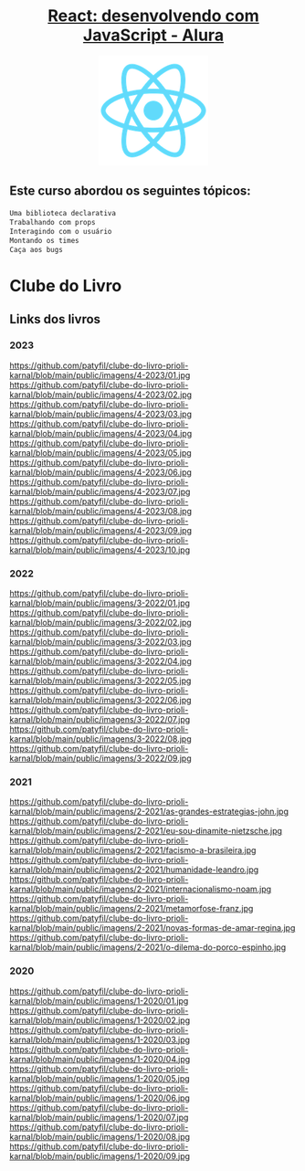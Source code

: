 <h1 align="center">
  <a href="https://cursos.alura.com.br/course/react-desenvolvendo-javascript" style="text-align: center;">React: desenvolvendo com JavaScript - Alura</a>
</h1>



<p align="center">
  <img src="https://github.com/patyfil/clube-do-livro-prioli-karnal/blob/main/public/logo192.png">
</p>


## Este curso abordou os seguintes tópicos:

    Uma biblioteca declarativa
    Trabalhando com props
    Interagindo com o usuário
    Montando os times
    Caça aos bugs

# Clube do Livro

## Links dos livros
### 2023

https://github.com/patyfil/clube-do-livro-prioli-karnal/blob/main/public/imagens/4-2023/01.jpg
https://github.com/patyfil/clube-do-livro-prioli-karnal/blob/main/public/imagens/4-2023/02.jpg
https://github.com/patyfil/clube-do-livro-prioli-karnal/blob/main/public/imagens/4-2023/03.jpg
https://github.com/patyfil/clube-do-livro-prioli-karnal/blob/main/public/imagens/4-2023/04.jpg
https://github.com/patyfil/clube-do-livro-prioli-karnal/blob/main/public/imagens/4-2023/05.jpg
https://github.com/patyfil/clube-do-livro-prioli-karnal/blob/main/public/imagens/4-2023/06.jpg
https://github.com/patyfil/clube-do-livro-prioli-karnal/blob/main/public/imagens/4-2023/07.jpg
https://github.com/patyfil/clube-do-livro-prioli-karnal/blob/main/public/imagens/4-2023/08.jpg
https://github.com/patyfil/clube-do-livro-prioli-karnal/blob/main/public/imagens/4-2023/09.jpg
https://github.com/patyfil/clube-do-livro-prioli-karnal/blob/main/public/imagens/4-2023/10.jpg

### 2022
https://github.com/patyfil/clube-do-livro-prioli-karnal/blob/main/public/imagens/3-2022/01.jpg
https://github.com/patyfil/clube-do-livro-prioli-karnal/blob/main/public/imagens/3-2022/02.jpg
https://github.com/patyfil/clube-do-livro-prioli-karnal/blob/main/public/imagens/3-2022/03.jpg
https://github.com/patyfil/clube-do-livro-prioli-karnal/blob/main/public/imagens/3-2022/04.jpg
https://github.com/patyfil/clube-do-livro-prioli-karnal/blob/main/public/imagens/3-2022/05.jpg
https://github.com/patyfil/clube-do-livro-prioli-karnal/blob/main/public/imagens/3-2022/06.jpg
https://github.com/patyfil/clube-do-livro-prioli-karnal/blob/main/public/imagens/3-2022/07.jpg
https://github.com/patyfil/clube-do-livro-prioli-karnal/blob/main/public/imagens/3-2022/08.jpg
https://github.com/patyfil/clube-do-livro-prioli-karnal/blob/main/public/imagens/3-2022/09.jpg

### 2021
https://github.com/patyfil/clube-do-livro-prioli-karnal/blob/main/public/imagens/2-2021/as-grandes-estrategias-john.jpg
https://github.com/patyfil/clube-do-livro-prioli-karnal/blob/main/public/imagens/2-2021/eu-sou-dinamite-nietzsche.jpg
https://github.com/patyfil/clube-do-livro-prioli-karnal/blob/main/public/imagens/2-2021/facismo-a-brasileira.jpg
https://github.com/patyfil/clube-do-livro-prioli-karnal/blob/main/public/imagens/2-2021/humanidade-leandro.jpg
https://github.com/patyfil/clube-do-livro-prioli-karnal/blob/main/public/imagens/2-2021/internacionalismo-noam.jpg
https://github.com/patyfil/clube-do-livro-prioli-karnal/blob/main/public/imagens/2-2021/metamorfose-franz.jpg
https://github.com/patyfil/clube-do-livro-prioli-karnal/blob/main/public/imagens/2-2021/novas-formas-de-amar-regina.jpg
https://github.com/patyfil/clube-do-livro-prioli-karnal/blob/main/public/imagens/2-2021/o-dilema-do-porco-espinho.jpg

### 2020
https://github.com/patyfil/clube-do-livro-prioli-karnal/blob/main/public/imagens/1-2020/01.jpg
https://github.com/patyfil/clube-do-livro-prioli-karnal/blob/main/public/imagens/1-2020/02.jpg
https://github.com/patyfil/clube-do-livro-prioli-karnal/blob/main/public/imagens/1-2020/03.jpg
https://github.com/patyfil/clube-do-livro-prioli-karnal/blob/main/public/imagens/1-2020/04.jpg
https://github.com/patyfil/clube-do-livro-prioli-karnal/blob/main/public/imagens/1-2020/05.jpg
https://github.com/patyfil/clube-do-livro-prioli-karnal/blob/main/public/imagens/1-2020/06.jpg
https://github.com/patyfil/clube-do-livro-prioli-karnal/blob/main/public/imagens/1-2020/07.jpg
https://github.com/patyfil/clube-do-livro-prioli-karnal/blob/main/public/imagens/1-2020/08.jpg
https://github.com/patyfil/clube-do-livro-prioli-karnal/blob/main/public/imagens/1-2020/09.jpg
